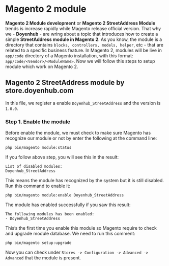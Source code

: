 # Magento 2 module

**Magento 2 Module development** or **Magento 2 StreetAddress Module** trends is increase rapidly while Magento release official version. That why we - **Doyenhub** - are wring about a topic that introduces how to create a simple **StreetAddress module in Magento 2**.
As you know, the module is a  directory that contains `blocks, controllers, models, helper`, etc - that are related to a specific business feature. In Magento 2, modules will be live in `app/code` directory of a Magento installation, with this format: `app/code/<Vendor>/<ModuleName>`. Now we will follow this steps to setup module which work on Magento 2.



## Magento 2 StreetAddress module by store.doyenhub.com

In this file, we register a enable `Doyenhub_StreetAddress` and the version is `1.0.0`.


### Step 1. Enable the module

Before enable the module, we must check to make sure Magento has recognize our module or not by enter the following at the command line:

~~~
php bin/magento module:status
~~~

If you follow above step, you will see this in the result:

~~~
List of disabled modules:
Doyenhub_StreetAddress
~~~

This means the module has recognized by the system but it is still disabled. Run this command to enable it:

~~~
php bin/magento module:enable Doyenhub_StreetAddress
~~~

The module has enabled successfully if you saw this result:

~~~
The following modules has been enabled:
- Doyenhub_StreetAddress
~~~

This’s the first time you enable this module so Magento require to check and upgrade module database. We need to run this comment:

~~~
php bin/magento setup:upgrade
~~~

Now you can check under `Stores -> Configuration -> Advanced -> Advanced` that the module is present.
